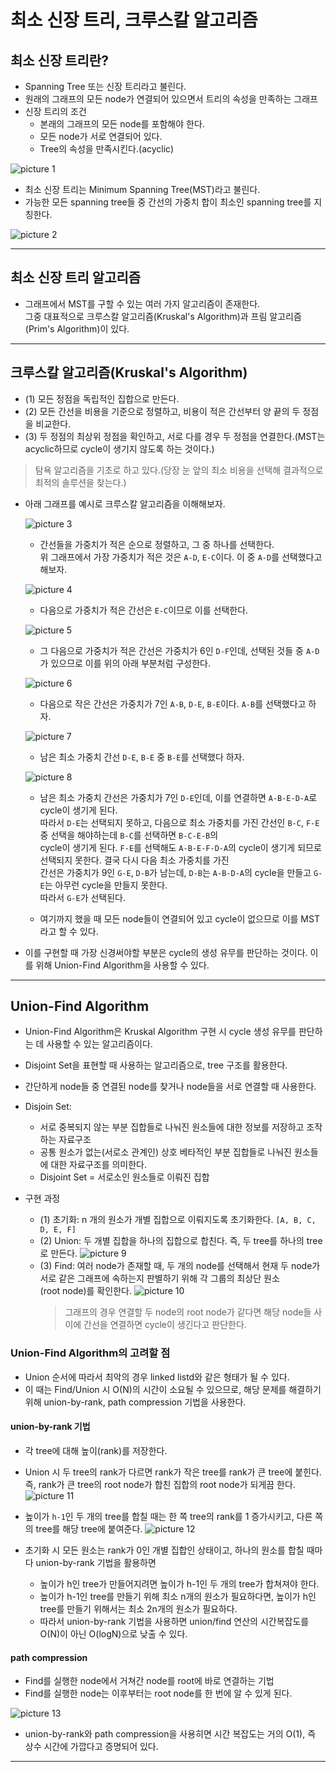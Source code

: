 # 최소 신장 트리, 크루스칼 알고리즘

## 최소 신장 트리란?

- Spanning Tree 또는 신장 트리라고 불린다.
- 원래의 그래프의 모든 node가 연결되어 있으면서 트리의 속성을 만족하는 그래프
- 신장 트리의 조건
  - 본래의 그래프의 모든 node를 포함해야 한다.
  - 모든 node가 서로 연결되어 있다.
  - Tree의 속성을 만족시킨다.(acyclic)

![picture 1](/images/OTHERS_ALGO_MST_1.png)

- 최소 신장 트리는 Minimum Spanning Tree(MST)라고 불린다.
- 가능한 모든 spanning tree들 중 간선의 가중치 합이 최소인 spanning tree를 지칭한다.

![picture 2](/images/OTHERS_ALGO_MST_2.png)

---

## 최소 신장 트리 알고리즘

- 그래프에서 MST를 구할 수 있는 여러 가지 알고리즘이 존재한다.  
  그중 대표적으로 크루스칼 알고리즘(Kruskal's Algorithm)과 프림 알고리즘(Prim's Algorithm)이 있다.

---

## 크루스칼 알고리즘(Kruskal's Algorithm)

- (1) 모든 정점을 독립적인 집합으로 만든다.
- (2) 모든 간선을 비용을 기준으로 정렬하고, 비용이 적은 간선부터 양 끝의 두 정점을 비교한다.
- (3) 두 정점의 최상위 정점을 확인하고, 서로 다를 경우 두 정점을 연결한다.(MST는 acyclic하므로 cycle이 생기지 않도록 하는 것이다.)

> 탐욕 알고리즘을 기초로 하고 있다.(당장 눈 앞의 최소 비용을 선택해 결과적으로 최적의 솔루션을 찾는다.)

- 아래 그래프를 예시로 크루스칼 알고리즘을 이해해보자.

  ![picture 3](/images/OTHERS_ALGO_MST_3.png)

  - 간선들을 가중치가 적은 순으로 정렬하고, 그 중 하나를 선택한다.  
    위 그래프에서 가장 가중치가 적은 것은 `A-D`, `E-C`이다. 이 중 `A-D`를 선택했다고 해보자.

  ![picture 4](/images/OTHERS_ALGO_MST_4.png)

  - 다음으로 가중치가 적은 간선은 `E-C`이므로 이를 선택한다.

  ![picture 5](/images/OTHERS_ALGO_MST_5.png)

  - 그 다음으로 가중치가 적은 간선은 가중치가 6인 `D-F`인데, 선택된 것들 중 `A-D`가 있으므로 이를 위의 아래 부분처럼 구성한다.

  ![picture 6](/images/OTHERS_ALGO_MST_6.png)

  - 다음으로 작은 간선은 가중치가 7인 `A-B`, `D-E`, `B-E`이다. `A-B`를 선택했다고 하자.

  ![picture 7](/images/OTHERS_ALGO_MST_7.png)

  - 남은 최소 가중치 간선 `D-E`, `B-E` 중 `B-E`를 선택했다 하자.

  ![picture 8](/images/OTHERS_ALGO_MST_8.png)

  - 남은 최소 가중치 간선은 가중치가 7인 `D-E`인데, 이를 연결하면 `A-B-E-D-A`로 cycle이 생기게 된다.  
    따라서 `D-E`는 선택되지 못하고, 다음으로 최소 가중치를 가진 간선인 `B-C`, `F-E` 중 선택을 해야하는데 `B-C`를 선택하면 `B-C-E-B`의  
    cycle이 생기게 된다. `F-E`를 선택해도 `A-B-E-F-D-A`의 cycle이 생기게 되므로 선택되지 못한다. 결국 다시 다음 최소 가중치를 가진  
    간선은 가중치가 9인 `G-E`, `D-B`가 남는데, `D-B`는 `A-B-D-A`의 cycle을 만들고 `G-E`는 아무런 cycle을 만들지 못한다.  
    따라서 `G-E`가 선택된다.

  - 여기까지 했을 때 모든 node들이 연결되어 있고 cycle이 없으므로 이를 MST라고 할 수 있다.

- 이를 구현할 때 가장 신경써야할 부분은 cycle의 생성 유무를 판단하는 것이다. 이를 위해 Union-Find Algorithm을 사용할 수 있다.

---

## Union-Find Algorithm

- Union-Find Algorithm은 Kruskal Algorithm 구현 시 cycle 생성 유무를 판단하는 데 사용할 수 있는 알고리즘이다.

- Disjoint Set을 표현할 때 사용하는 알고리즘으로, tree 구조를 활용한다.
- 간단하게 node들 중 연결된 node를 찾거나 node들을 서로 연결할 때 사용한다.
- Disjoin Set:

  - 서로 중복되지 않는 부분 집합들로 나눠진 원소들에 대한 정보를 저장하고 조작하는 자료구조
  - 공통 원소가 없는(서로소 관계인) 상호 베타적인 부분 집합들로 나눠진 원소들에 대한 자료구조를 의미한다.
  - Disjoint Set = 서로소인 원소들로 이뤄진 집합

- 구현 과정

  - (1) 초기화: n 개의 원소가 개별 집합으로 이뤄지도록 초기화한다. `[A, B, C, D, E, F]`
  - (2) Union: 두 개별 집합을 하나의 집합으로 합친다. 즉, 두 tree를 하나의 tree로 만든다.
    ![picture 9](/images/OTHERS_ALGO_MST_9.png)
  - (3) Find: 여러 node가 존재할 때, 두 개의 node를 선택해서 현재 두 node가 서로 같은 그래프에 속하는지 판별하기 위해 각 그룹의 최상단 원소  
    (root node)를 확인한다.
    ![picture 10](/images/OTHERS_ALGO_MST_10.png)
    > 그래프의 경우 연결할 두 node의 root node가 같다면 해당 node들 사이에 간선을 연결하면 cycle이 생긴다고 판단한다.

### Union-Find Algorithm의 고려할 점

- Union 순서에 따라서 최악의 경우 linked listd와 같은 형태가 될 수 있다.
- 이 때는 Find/Union 시 O(N)의 시간이 소요될 수 있으므로, 해당 문제를 해결하기 위해 union-by-rank, path compression 기법을 사용한다.

#### union-by-rank 기법

- 각 tree에 대해 높이(rank)를 저장한다.
- Union 시 두 tree의 rank가 다르면 rank가 작은 tree를 rank가 큰 tree에 붙힌다.  
  즉, rank가 큰 tree의 root node가 합친 집합의 root node가 되게끔 한다.
  ![picture 11](/images/OTHERS_ALGO_MST_11.png)
- 높이가 `h-1`인 두 개의 tree를 합칠 때는 한 쪽 tree의 rank를 1 증가시키고, 다른 쪽의 tree를 해당 tree에 붙여준다.
  ![picture 12](/images/OTHERS_ALGO_MST_12.png)

- 초기화 시 모든 원소는 rank가 0인 개별 집합인 상태이고, 하나의 원소를 합칠 때마다 union-by-rank 기법을 활용하면
  - 높이가 h인 tree가 만들어지려면 높이가 h-1인 두 개의 tree가 합쳐져야 한다.
  - 높이가 h-1인 tree를 만들기 위해 최소 n개의 원소가 필요하다면, 높이가 h인 tree를 만들기 위해서는 최소 2n개의 원소가 필요하다.
  - 따라서 union-by-rank 기법을 사용하면 union/find 연산의 시간복잡도를 O(N)이 아닌 O(logN)으로 낮출 수 있다.

#### path compression

- Find를 실행한 node에서 거쳐간 node를 root에 바로 연결하는 기법
- Find를 실행한 node는 이후부터는 root node를 한 번에 알 수 있게 된다.

![picture 13](/images/OTHERS_ALGO_MST_13.png)

- union-by-rank와 path compression을 사용히면 시간 복잡도는 거의 O(1), 즉 상수 시간에 가깝다고 증명되어 있다.

---
